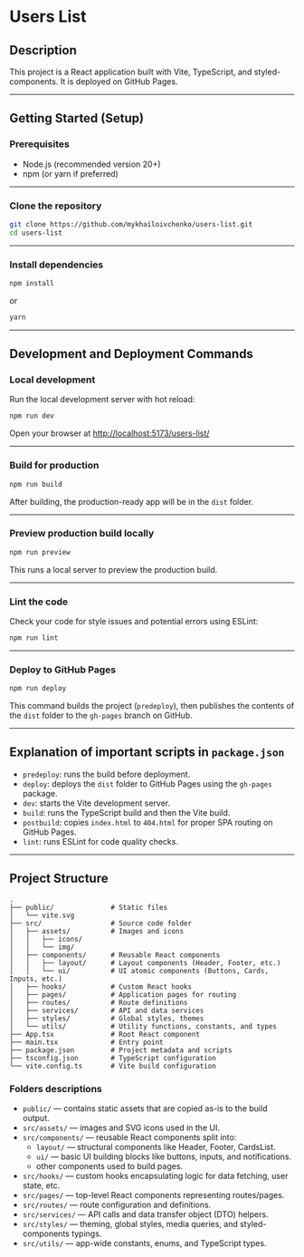 # Users List

## Description

This project is a React application built with Vite, TypeScript, and styled-components. It is deployed on GitHub Pages.

---

## Getting Started (Setup)

### Prerequisites

- Node.js (recommended version 20+)
- npm (or yarn if preferred)

---

### Clone the repository

```bash
git clone https://github.com/mykhailoivchenko/users-list.git
cd users-list
```

---

### Install dependencies

```bash
npm install
```

or

```bash
yarn
```

---

## Development and Deployment Commands

### Local development

Run the local development server with hot reload:

```bash
npm run dev
```

Open your browser at [http://localhost:5173/users-list/](http://localhost:5173/users-list/)

---

### Build for production

```bash
npm run build
```

After building, the production-ready app will be in the `dist` folder.

---

### Preview production build locally

```bash
npm run preview
```

This runs a local server to preview the production build.

---

### Lint the code

Check your code for style issues and potential errors using ESLint:

```bash
npm run lint
```

---

### Deploy to GitHub Pages

```bash
npm run deploy
```

This command builds the project (`predeploy`), then publishes the contents of the `dist` folder to the `gh-pages` branch on GitHub.

---

## Explanation of important scripts in `package.json`

- `predeploy`: runs the build before deployment.
- `deploy`: deploys the `dist` folder to GitHub Pages using the `gh-pages` package.
- `dev`: starts the Vite development server.
- `build`: runs the TypeScript build and then the Vite build.
- `postbuild`: copies `index.html` to `404.html` for proper SPA routing on GitHub Pages.
- `lint`: runs ESLint for code quality checks.

---

## Project Structure

```
.
├── public/              # Static files
│   └── vite.svg
├── src/                 # Source code folder
│   ├── assets/          # Images and icons
│   │   ├── icons/
│   │   └── img/
│   ├── components/      # Reusable React components
│   │   ├── layout/      # Layout components (Header, Footer, etc.)
│   │   └── ui/          # UI atomic components (Buttons, Cards, Inputs, etc.)
│   ├── hooks/           # Custom React hooks
│   ├── pages/           # Application pages for routing
│   ├── routes/          # Route definitions
│   ├── services/        # API and data services
│   ├── styles/          # Global styles, themes
│   └── utils/           # Utility functions, constants, and types
├── App.tsx              # Root React component
├── main.tsx             # Entry point
├── package.json         # Project metadata and scripts
├── tsconfig.json        # TypeScript configuration
└── vite.config.ts       # Vite build configuration
```

### Folders descriptions

- `public/` — contains static assets that are copied as-is to the build output.
- `src/assets/` — images and SVG icons used in the UI.
- `src/components/` — reusable React components split into:
  - `layout/` — structural components like Header, Footer, CardsList.
  - `ui/` — basic UI building blocks like buttons, inputs, and notifications.
  - other components used to build pages.
- `src/hooks/` — custom hooks encapsulating logic for data fetching, user state, etc.
- `src/pages/` — top-level React components representing routes/pages.
- `src/routes/` — route configuration and definitions.
- `src/services/` — API calls and data transfer object (DTO) helpers.
- `src/styles/` — theming, global styles, media queries, and styled-components typings.
- `src/utils/` — app-wide constants, enums, and TypeScript types.
